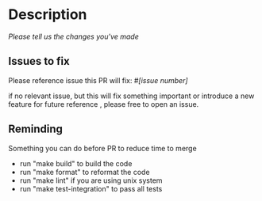 # Description

_Please tell us the changes you've made_

## Issues to fix

Please reference issue this PR will fix: #_[issue number]_

if no relevant issue, but this will fix something important or introduce a new feature for future reference
, please free to open an issue.

## Reminding
Something you can do before PR to reduce time to merge
* run "make build" to build the code
* run "make format" to reformat the code
* run "make lint" if you are using unix system
* run "make test-integration" to pass all tests 
